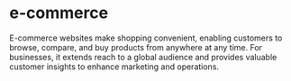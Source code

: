 # e-commerce
E-commerce websites make shopping convenient, enabling customers to browse, compare, and buy products from anywhere at any time. For businesses, it extends reach to a global audience and provides valuable customer insights to enhance marketing and operations.
